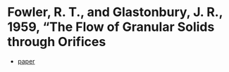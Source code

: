 # Fowler, R. T., and Glastonbury, J. R., 1959, “The Flow of Granular Solids through Orifices

- [paper](https://www.sciencedirect.com/science/article/pii/0009250959800427)
